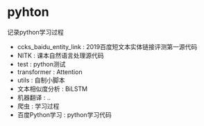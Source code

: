 # pyhton

记录python学习过程

- ccks_baidu_entity_link :  2019百度短文本实体链接评测第一源代码
- NITK : 课本自然语言处理源代码
- test : python测试
- transformer : Attention
- utils : 自制小脚本
- 文本相似度分析 : BiLSTM
- 机器翻译 : ..
- 爬虫 : 学习过程
- 百度Python学习 : python学习代码

